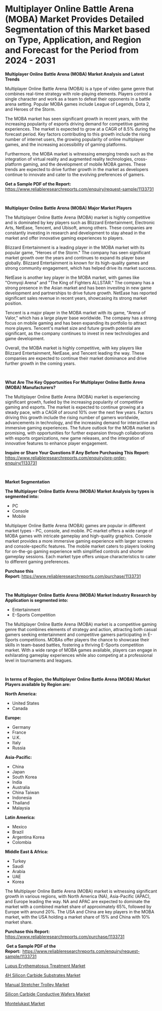 <p><h1>Multiplayer Online Battle Arena (MOBA) Market Provides Detailed Segmentation of this Market based on Type, Application, and Region and Forecast for the Period from 2024 - 2031</h1></p><p><strong>Multiplayer Online Battle Arena (MOBA) Market Analysis and Latest Trends</strong></p>
<p><p>Multiplayer Online Battle Arena (MOBA) is a type of video game genre that combines real-time strategy with role-playing elements. Players control a single character and work as a team to defeat their opponents in a battle arena setting. Popular MOBA games include League of Legends, Dota 2, and Heroes of the Storm.</p><p>The MOBA market has seen significant growth in recent years, with the increasing popularity of esports driving demand for competitive gaming experiences. The market is expected to grow at a CAGR of 8.5% during the forecast period. Key factors contributing to this growth include the rising number of internet users, the growing popularity of online multiplayer games, and the increasing accessibility of gaming platforms.</p><p>Furthermore, the MOBA market is witnessing emerging trends such as the integration of virtual reality and augmented reality technologies, cross-platform gaming, and the development of mobile MOBA games. These trends are expected to drive further growth in the market as developers continue to innovate and cater to the evolving preferences of gamers.</p></p>
<p><strong>Get a Sample PDF of the Report:&nbsp;</strong> <a href="https://www.reliableresearchreports.com/enquiry/request-sample/1133731">https://www.reliableresearchreports.com/enquiry/request-sample/1133731</a></p>
<p>&nbsp;</p>
<p><strong>Multiplayer Online Battle Arena (MOBA) Major Market Players</strong></p>
<p><p>The Multiplayer Online Battle Arena (MOBA) market is highly competitive and is dominated by key players such as Blizzard Entertainment, Electronic Arts, NetEase, Tencent, and Ubisoft, among others. These companies are constantly investing in research and development to stay ahead in the market and offer innovative gaming experiences to players.</p><p>Blizzard Entertainment is a leading player in the MOBA market with its popular game, "Heroes of the Storm." The company has seen significant market growth over the years and continues to expand its player base globally. Blizzard Entertainment is known for its high-quality games and strong community engagement, which has helped drive its market success.</p><p>NetEase is another key player in the MOBA market, with games like "Onmyoji Arena" and "The King of Fighters ALLSTAR." The company has a strong presence in the Asian market and has been investing in new game development and partnerships to drive future growth. NetEase has reported significant sales revenue in recent years, showcasing its strong market position.</p><p>Tencent is a major player in the MOBA market with its game, "Arena of Valor," which has a large player base worldwide. The company has a strong focus on mobile gaming and has been expanding its portfolio to attract more players. Tencent's market size and future growth potential are significant, as the company continues to invest in new technologies and game development.</p><p>Overall, the MOBA market is highly competitive, with key players like Blizzard Entertainment, NetEase, and Tencent leading the way. These companies are expected to continue their market dominance and drive further growth in the coming years.</p></p>
<p>&nbsp;</p>
<p><strong>What Are The Key Opportunities For Multiplayer Online Battle Arena (MOBA) Manufacturers?</strong></p>
<p><p>The Multiplayer Online Battle Arena (MOBA) market is experiencing significant growth, fueled by the increasing popularity of competitive gaming and esports. The market is expected to continue growing at a steady pace, with a CAGR of around 10% over the next few years. Factors driving this growth include the rising number of gamers worldwide, advancements in technology, and the increasing demand for interactive and immersive gaming experiences. The future outlook for the MOBA market is promising, with opportunities for further expansion through collaborations with esports organizations, new game releases, and the integration of innovative features to enhance player engagement.</p></p>
<p><strong>Inquire or Share Your Questions If Any Before Purchasing This Report:</strong> <a href="https://www.reliableresearchreports.com/enquiry/pre-order-enquiry/1133731">https://www.reliableresearchreports.com/enquiry/pre-order-enquiry/1133731</a></p>
<p>&nbsp;</p>
<p><strong>Market Segmentation</strong></p>
<p><strong>The Multiplayer Online Battle Arena (MOBA) Market Analysis by types is segmented into:</strong></p>
<p><ul><li>PC</li><li>Console</li><li>Mobile</li></ul></p>
<p><p>Multiplayer Online Battle Arena (MOBA) games are popular in different market types - PC, console, and mobile. PC market offers a wide range of MOBA games with intricate gameplay and high-quality graphics. Console market provides a more immersive gaming experience with larger screens and console-specific features. The mobile market caters to players looking for on-the-go gaming experience with simplified controls and shorter gameplay sessions. Each market type offers unique characteristics to cater to different gaming preferences.</p></p>
<p><strong>Purchase this Report:&nbsp;</strong><a href="https://www.reliableresearchreports.com/purchase/1133731">https://www.reliableresearchreports.com/purchase/1133731</a></p>
<p>&nbsp;</p>
<p><strong>The Multiplayer Online Battle Arena (MOBA) Market Industry Research by Application is segmented into:</strong></p>
<p><ul><li>Entertainment</li><li>E-Sports Competition</li></ul></p>
<p><p>The Multiplayer Online Battle Arena (MOBA) market is a competitive gaming genre that combines elements of strategy and action, attracting both casual gamers seeking entertainment and competitive gamers participating in E-Sports competitions. MOBAs offer players the chance to showcase their skills in team-based battles, fostering a thriving E-Sports competition market. With a wide range of MOBA games available, players can engage in exhilarating gameplay experiences while also competing at a professional level in tournaments and leagues.</p></p>
<p>&nbsp;</p>
<p><strong>In terms of Region, the Multiplayer Online Battle Arena (MOBA) Market Players available by Region are:</strong></p>
<p>
    <p> <strong> North America: </strong>
        <ul>
            <li>United States</li>
            <li>Canada</li>
        </ul>
        </p> 
    <p> <strong> Europe: </strong>
        <ul>
            <li>Germany</li>
            <li>France</li>
            <li>U.K.</li>
            <li>Italy</li>
            <li>Russia</li>
        </ul>
        </p> 
    <p> <strong> Asia-Pacific: </strong>
        <ul>
            <li>China</li>
            <li>Japan</li>
            <li>South Korea</li>
            <li>India</li>
            <li>Australia</li>
            <li>China Taiwan</li>
            <li>Indonesia</li>
            <li>Thailand</li>
            <li>Malaysia</li>
        </ul>
        </p> 
    <p> <strong> Latin America: </strong>
        <ul>
            <li>Mexico</li>
            <li>Brazil</li>
            <li>Argentina Korea</li>
            <li>Colombia</li>
        </ul>
        </p> 
    <p> <strong> Middle East & Africa: </strong>
        <ul>
            <li>Turkey</li>
            <li>Saudi</li>
            <li>Arabia</li>
            <li>UAE</li>
            <li>Korea</li>
        </ul>
    </p>
    </p>
<p><p>The Multiplayer Online Battle Arena (MOBA) market is witnessing significant growth in various regions, with North America (NA), Asia-Pacific (APAC), and Europe leading the way. NA and APAC are expected to dominate the market with a combined market share of approximately 65%, followed by Europe with around 20%. The USA and China are key players in the MOBA market, with the USA holding a market share of 15% and China with 10% market share.</p></p>
<p><strong>Purchase this Report: </strong><a href="https://www.reliableresearchreports.com/purchase/1133731">https://www.reliableresearchreports.com/purchase/1133731</a></p>
<p>&nbsp;<strong>Get a Sample PDF of the Report:&nbsp;&nbsp;</strong><a href="https://www.reliableresearchreports.com/enquiry/request-sample/1133731">https://www.reliableresearchreports.com/enquiry/request-sample/1133731</a></p>
<p><strong></strong></p>
<p><p><a href="https://medium.com/@katherineshort5445/lupus-erythematosus-treatment-market-outlook-industry-overview-and-forecast-2024-to-2031-304f3fce027a">Lupus Erythematosus Treatment Market</a></p><p><a href="https://issuu.com/reportprime-2/docs/4h-silicon-carbide-substrates-market-size-2030.ppt">4H Silicon Carbide Substrates Market</a></p><p><a href="https://github.com/WillieWoodard/Market-Research-Report-List-3/blob/main/manual-stretcher-trolley-market.md">Manual Stretcher Trolley Market</a></p><p><a href="https://issuu.com/reportprime-2/docs/silicon-carbide-conductive-wafers-market-size-2030">Silicon Carbide Conductive Wafers Market</a></p><p><a href="https://medium.com/@katherineshort5445/analyzing-montelukast-market-global-industry-perspective-and-forecast-2024-to-2031-3f0bfb61de63">Montelukast Market</a></p></p>
